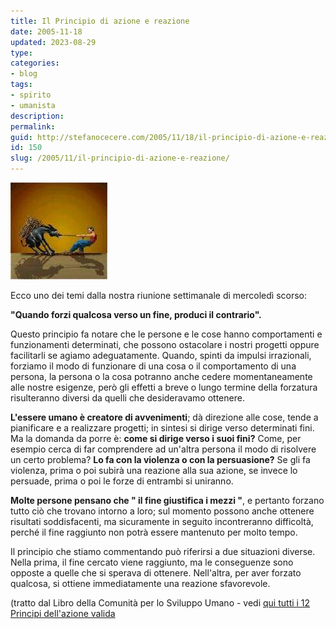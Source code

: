 ```yaml
---
title: Il Principio di azione e reazione
date: 2005-11-18
updated: 2023-08-29
type: 
categories:
- blog
tags:
- spirito
- umanista
description: 
permalink: 
guid: http://stefanocecere.com/2005/11/18/il-principio-di-azione-e-reazione/
id: 150
slug: /2005/11/il-principio-di-azione-e-reazione/
---
```


![](../../../assets/img/post/2005/principi02.jpg)

Ecco uno dei temi dalla nostra riunione settimanale di mercoledì scorso:
  
**"Quando forzi qualcosa verso un fine, produci il contrario".** 
  
Questo principio fa notare che le persone e le cose hanno comportamenti e funzionamenti determinati, che possono ostacolare i nostri progetti oppure facilitarli se agiamo adeguatamente. Quando, spinti da impulsi irrazionali, forziamo il modo di funzionare di una cosa o il comportamento di una persona, la persona o la cosa potranno anche cedere momentaneamente alle nostre esigenze, però gli effetti a breve o lungo termine della forzatura risulteranno diversi da quelli che desideravamo ottenere.

**L'essere umano è creatore di avvenimenti**; dà direzione alle cose, tende a pianificare e a realizzare progetti; in sintesi si dirige verso determinati fini. Ma la domanda da porre è: **come si dirige verso i suoi fini?** Come, per esempio cerca di far comprendere ad un'altra persona il modo di risolvere un certo problema? **Lo fa con la violenza o con la persuasione?** Se gli fa violenza, prima o poi subirà una reazione alla sua azione, se invece lo persuade, prima o poi le forze di entrambi si uniranno.

**Molte persone pensano che " il fine giustifica i mezzi "**, e pertanto forzano tutto ciò che trovano intorno a loro; sul momento possono anche ottenere risultati soddisfacenti, ma sicuramente in seguito incontreranno difficoltà, perché il fine raggiunto non potrà essere mantenuto per molto tempo.

Il principio che stiamo commentando può riferirsi a due situazioni diverse. Nella prima, il fine cercato viene raggiunto, ma le conseguenze sono opposte a quelle che si sperava di ottenere. Nell'altra, per aver forzato qualcosa, si ottiene immediatamente una reazione sfavorevole.

(tratto dal Libro della Comunità per lo Sviluppo Umano - vedi [qui tutti i 12 Principi dell'azione valida](../../../notes/docs/principi-azione-valida.md)